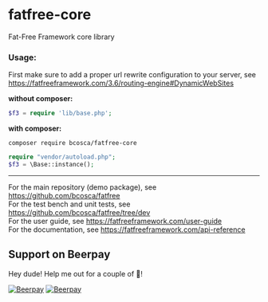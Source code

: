 # fatfree-core
Fat-Free Framework core library

### Usage:

First make sure to add a proper url rewrite configuration to your server, see https://fatfreeframework.com/3.6/routing-engine#DynamicWebSites

**without composer:**

```php
$f3 = require 'lib/base.php';
```

**with composer:**

```
composer require bcosca/fatfree-core
```

```php
require "vendor/autoload.php";
$f3 = \Base::instance();
```

---
For the main repository (demo package), see https://github.com/bcosca/fatfree  
For the test bench and unit tests, see https://github.com/bcosca/fatfree/tree/dev  
For the user guide, see https://fatfreeframework.com/user-guide  
For the documentation, see https://fatfreeframework.com/api-reference

## Support on Beerpay
Hey dude! Help me out for a couple of :beers:!

[![Beerpay](https://beerpay.io/bcosca/fatfree-core/badge.svg?style=beer-square)](https://beerpay.io/bcosca/fatfree-core)  [![Beerpay](https://beerpay.io/bcosca/fatfree-core/make-wish.svg?style=flat-square)](https://beerpay.io/bcosca/fatfree-core?focus=wish)